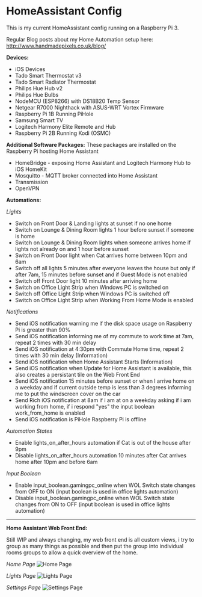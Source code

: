 # HomeAssistant Config

This is my current HomeAssistant config running on a Raspberry Pi 3.

Regular Blog posts about my Home Automation setup here: http://www.handmadepixels.co.uk/blog/

**Devices:**

 - iOS Devices
 - Tado Smart Thermostat v3
 - Tado Smart Radiator Thermostat
 - Philips Hue Hub v2
 - Philips Hue Bulbs
 - NodeMCU (ESP8266) with DS18B20 Temp Sensor
 - Netgear R7000 Nighthack with ASUS-WRT Vortex Firmware
 - Raspberry Pi 1B Running PiHole
 - Samsung Smart TV
 - Logitech Harmony Elite Remote and Hub
 - Raspberry Pi 2B Running Kodi (OSMC)

**Additional Software Packages:**
These packages are installed on the Raspberry Pi hosting Home Assistant 

 - HomeBridge - exposing Home Assistant and Logitech Harmony Hub to iOS HomeKit
 - Mosquitto - MQTT broker connected into Home Assistant
 - Transmission
 - OpenVPN

**Automations:**

*Lights*
 - Switch on Front Door & Landing lights at sunset if no one home
 - Switch on Lounge & Dining Room lights 1 hour before sunset if someone is home
 - Switch on Lounge & Dining Room lights when someone arrives home if lights not already on and 1 hour before sunset
 - Switch on Front Door light when Cat arrives home between 10pm and 6am
 - Switch off all lights 5 minutes after everyone leaves the house but only if after 7am, 15 minutes before sunset and if Guest Mode is not enabled
 - Switch off Front Door light 10 minutes after arriving home
 - Switch on Office Light Strip when Windows PC is switched on
 - Switch off Office Light Strip when Windows PC is switched off
 - Switch on Office Light Strip when Working From Home Mode is enabled
 
*Notifications*
 - Send iOS notification warning me if the disk space usage on Raspberry Pi is greater than 90%
 - Send iOS notification informing me of my commute to work time at 7am, repeat 2 times with 30 min delay
 - Send iOS notification at 4:30pm with Commute Home time, repeat 2 times with 30 min delay (Information)
 - Send iOS notification when Home Assistant Starts (Information)
 - Send iOS notification when Update for Home Assistant is available, this also creates a persistant tile on the Web Front End
 - Send iOS notification 15 minutes before sunset or when I arrive home on a weekday and if current outside temp is less than 3 degrees informing me to put the windscreen cover on the car
 - Send Rich iOS notification at 8am if i am at on a weekday asking if i am working from home, if i respond "yes" the input boolean work_from_home is enabled
 - Send iOS notification is PiHole Raspberry Pi is offline
 
*Automation States*
 - Enable lights_on_after_hours automation if Cat is out of the house after 9pm
 - Disable lights_on_after_hours automation 10 minutes after Cat arrives home after 10pm and before 6am
 
*Input Boolean*
 - Enable input_boolean.gamingpc_online when WOL Switch state changes from OFF to ON (input boolean is used in office lights automation)
 - Disable input_boolean.gamingpc_online when WOL Switch state changes from ON to OFF (input boolean is used in office lights automation)
 
----------

**Home Assistant Web Front End:**

Still WIP and always changing, my web front end is all custom views, i try to group as many things as possible and then put the group into individual rooms groups to allow a quick overview of the home.

*Home Page*
![Home Page](http://i.imgur.com/WYNE52X.png)

*Lights Page*
![Lights Page](http://imgur.com/tLrW1qn.png)

*Settings Page*
![Settings Page](http://imgur.com/ynUQK7F.png)
